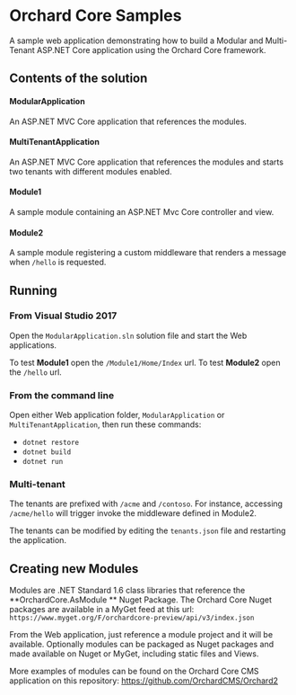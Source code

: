 # Orchard Core Samples

A sample web application demonstrating how to build a Modular and Multi-Tenant ASP.NET Core application using the Orchard Core framework.

## Contents of the solution

#### ModularApplication

An ASP.NET MVC Core application that references the modules.

#### MultiTenantApplication

An ASP.NET MVC Core application that references the modules and starts two tenants with different modules enabled.

#### Module1

A sample module containing an ASP.NET Mvc Core controller and view.

#### Module2

A sample module registering a custom middleware that renders a message when `/hello` is requested.

## Running

### From Visual Studio 2017

Open the `ModularApplication.sln` solution file and start the Web applications.

To test **Module1** open the `/Module1/Home/Index` url.
To test **Module2** open the `/hello` url.

### From the command line

Open either Web application folder, `ModularApplication` or `MultiTenantApplication`, then run these commands:

- `dotnet restore`
- `dotnet build`
- `dotnet run`

### Multi-tenant

The tenants are prefixed with `/acme` and `/contoso`. For instance, accessing `/acme/hello` will trigger invoke the middleware defined in Module2.

The tenants can be modified by editing the `tenants.json` file and restarting the application. 

## Creating new Modules

Modules are .NET Standard 1.6 class libraries that reference the **OrchardCore.AsModule ** Nuget Package.
The Orchard Core Nuget packages are available in a MyGet feed at this url: `https://www.myget.org/F/orchardcore-preview/api/v3/index.json`

From the Web application, just reference a module project and it will be available.
Optionally modules can be packaged as Nuget packages and made available on Nuget or MyGet, including static files and Views.

More examples of modules can be found on the Orchard Core CMS application on this repository: https://github.com/OrchardCMS/Orchard2

